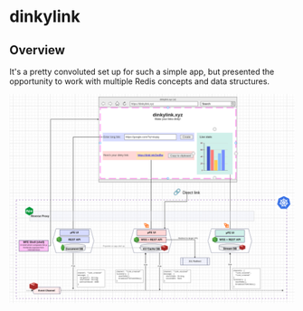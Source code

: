 # dinkylink

## Overview

It's a pretty convoluted set up for such a simple app, but presented the opportunity to work with multiple Redis concepts and data structures.

![dinkylink architecture diagram](dinkylink-architecture.png "dinkylink architecture diagram")
